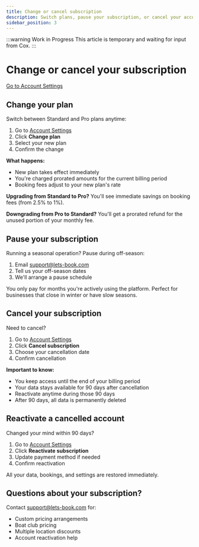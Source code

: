```yaml
---
title: Change or cancel subscription
description: Switch plans, pause your subscription, or cancel your account
sidebar_position: 3
---
```


:::warning Work in Progress
This article is temporary and waiting for input from Cox.
:::

# Change or cancel your subscription

[Go to Account Settings](https://dashboard.letsbook.app/account/plan)

## Change your plan

Switch between Standard and Pro plans anytime:

1. Go to [Account Settings](https://dashboard.letsbook.app/account/plan)
2. Click **Change plan**
3. Select your new plan
4. Confirm the change

**What happens:**

- New plan takes effect immediately
- You're charged prorated amounts for the current billing period
- Booking fees adjust to your new plan's rate

**Upgrading from Standard to Pro?** You'll see immediate savings on booking fees (from 2.5% to 1%).

**Downgrading from Pro to Standard?** You'll get a prorated refund for the unused portion of your monthly fee.

## Pause your subscription

Running a seasonal operation? Pause during off-season:

1. Email [support@lets-book.com](mailto:support@lets-book.com)
2. Tell us your off-season dates
3. We'll arrange a pause schedule

You only pay for months you're actively using the platform. Perfect for businesses that close in winter or have slow seasons.

## Cancel your subscription

Need to cancel?

1. Go to [Account Settings](https://dashboard.letsbook.app/account/plan)
2. Click **Cancel subscription**
3. Choose your cancellation date
4. Confirm cancellation

**Important to know:**

- You keep access until the end of your billing period
- Your data stays available for 90 days after cancellation
- Reactivate anytime during those 90 days
- After 90 days, all data is permanently deleted

## Reactivate a cancelled account

Changed your mind within 90 days?

1. Go to [Account Settings](https://dashboard.letsbook.app/account/plan)
2. Click **Reactivate subscription**
3. Update payment method if needed
4. Confirm reactivation

All your data, bookings, and settings are restored immediately.

## Questions about your subscription?

Contact [support@lets-book.com](mailto:support@lets-book.com) for:

- Custom pricing arrangements
- Boat club pricing
- Multiple location discounts
- Account reactivation help
